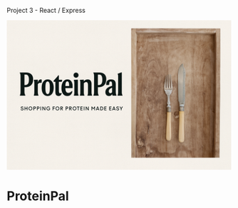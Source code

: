 Project 3 - React / Express

<img width="600" alt="Screenshot 2025-07-07 at 08 50 17" src="https://github.com/SamTombs/protein-pal-front-end/blob/main/protein-pal-front-end/src/assets/dashboardMain.png" />

# ProteinPal
